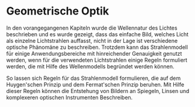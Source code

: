 # Geometrische Optik

In den vorangegangenen Kapiteln wurde die Wellennatur des Lichtes beschrieben und es wurde gezeigt, dass das einfache Bild, welches Licht als einzelne Lichtstrahlen auffasst, nicht in der Lage ist verschiedene optische Phänomäne zu beschreiben.
Trotzdem kann das Strahlenmodell für einige Anwendungsbereiche mit hinreichender Genauigkeit genutzt werden, wenn für die verwendeten Lichtstrahlen einige Regeln formuliert werden, die mit Hilfe des Wellenmodells begründet werden können.

So lassen sich Regeln für das Strahlenmodell formulieren, die auf dem Huygen'schen Prinzip und dem Fermat'schen Prinzip beruhen. Mit Hilfe dieser Regeln können die Entstehung von Bildern an Spiegeln, Linsen und komplexeren optischen Instrumenten Beschreiben. 